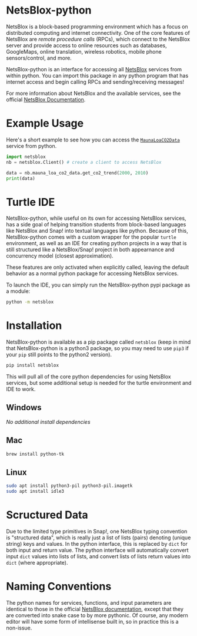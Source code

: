 # NetsBlox-python

NetsBlox is a block-based programming environment which has a focus on distributed computing and internet connectivity.
One of the core features of NetsBlox are _remote procedure calls_ (RPCs), which connect to the NetsBlox server and provide access to online resources such as databases, GoogleMaps, online translation, wireless robotics, mobile phone sensors/control, and more.

NetsBlox-python is an interface for accessing all [NetsBlox](https://netsblox.org/) services from within python.
You can import this package in any python program that has internet access and begin calling RPCs and sending/receiving messages!

For more information about NetsBlox and the available services, see the official [NetsBlox Documentation](https://editor.netsblox.org/docs/index.html).

# Example Usage

Here's a short example to see how you can access the [`MaunaLoaCO2Data`](https://editor.netsblox.org/docs/services/MaunaLoaCO2Data/index.html) service from python.

```py
import netsblox
nb = netsblox.Client() # create a client to access NetsBlox

data = nb.mauna_loa_co2_data.get_co2_trend(2000, 2010)
print(data)
```

# Turtle IDE

NetsBlox-python, while useful on its own for accessing NetsBlox services, has a side goal of helping transition students from block-based languages like NetsBlox and Snap! into textual languages like python.
Because of this, NetsBlox-python comes with a custom wrapper for the popular `turtle` environment, as well as an IDE for creating python projects in a way that is still structured like a NetsBlox/Snap! project in both appearnance and concurrency model (closest approximation).

These features are only activated when explicitly called, leaving the default behavior as a normal python package for accessing NetsBlox services.

To launch the IDE, you can simply run the NetsBlox-python pypi package as a module:

```sh
python -m netsblox
```

# Installation

NetsBlox-python is available as a pip package called `netsblox` (keep in mind that NetsBlox-python is a python3 package, so you may need to use `pip3` if your `pip` still points to the python2 version).

```sh
pip install netsblox
```

This will pull all of the core python dependencies for using NetsBlox services, but some additional setup is needed for the turtle environment and IDE to work.

## Windows

_No additional install dependencies_

## Mac

```sh
brew install python-tk
```

## Linux

```sh
sudo apt install python3-pil python3-pil.imagetk
sudo apt install idle3
```

# Scructured Data

Due to the limited type primitives in Snap!, one NetsBlox typing convention is "structured data", which is really just a list of lists (pairs) denoting (unique string) keys and values.
In the python interface, this is replaced by `dict` for both input and return value.
The python interface will automatically convert input `dict` values into lists of lists, and convert lists of lists return values into `dict` (where appropriate).

# Naming Conventions

The python names for services, functions, and input parameters are identical to those in the official [NetsBlox documentation](https://editor.netsblox.org/docs/index.html), except that they are converted into snake case to by more pythonic.
Of course, any modern editor will have some form of intellisense built in, so in practice this is a non-issue.